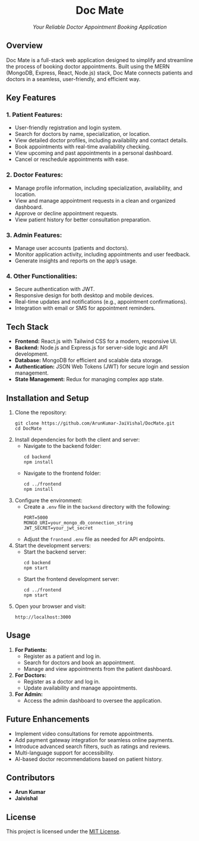 
  <h1 style="text-align: center;">Doc Mate</h1>
  <p style="text-align: center;"><em>Your Reliable Doctor Appointment Booking Application</em></p>

  <h2>Overview</h2>
  <p>
    Doc Mate is a full-stack web application designed to simplify and streamline the process of booking doctor appointments. 
    Built using the MERN (MongoDB, Express, React, Node.js) stack, Doc Mate connects patients and doctors in a seamless, user-friendly, and efficient way.
  </p>

  <h2>Key Features</h2>
  <h3>1. Patient Features:</h3>
  <ul>
    <li>User-friendly registration and login system.</li>
    <li>Search for doctors by name, specialization, or location.</li>
    <li>View detailed doctor profiles, including availability and contact details.</li>
    <li>Book appointments with real-time availability checking.</li>
    <li>View upcoming and past appointments in a personal dashboard.</li>
    <li>Cancel or reschedule appointments with ease.</li>
  </ul>

  <h3>2. Doctor Features:</h3>
  <ul>
    <li>Manage profile information, including specialization, availability, and location.</li>
    <li>View and manage appointment requests in a clean and organized dashboard.</li>
    <li>Approve or decline appointment requests.</li>
    <li>View patient history for better consultation preparation.</li>
  </ul>

  <h3>3. Admin Features:</h3>
  <ul>
    <li>Manage user accounts (patients and doctors).</li>
    <li>Monitor application activity, including appointments and user feedback.</li>
    <li>Generate insights and reports on the app’s usage.</li>
  </ul>

  <h3>4. Other Functionalities:</h3>
  <ul>
    <li>Secure authentication with JWT.</li>
    <li>Responsive design for both desktop and mobile devices.</li>
    <li>Real-time updates and notifications (e.g., appointment confirmations).</li>
    <li>Integration with email or SMS for appointment reminders.</li>
  </ul>

  <h2>Tech Stack</h2>
  <ul>
    <li><strong>Frontend:</strong> React.js with Tailwind CSS for a modern, responsive UI.</li>
    <li><strong>Backend:</strong> Node.js and Express.js for server-side logic and API development.</li>
    <li><strong>Database:</strong> MongoDB for efficient and scalable data storage.</li>
    <li><strong>Authentication:</strong> JSON Web Tokens (JWT) for secure login and session management.</li>
    <li><strong>State Management:</strong> Redux for managing complex app state.</li>
  </ul>

  <h2>Installation and Setup</h2>
  <ol>
    <li>
      Clone the repository:
      <pre><code>git clone https://github.com/ArunKumar-JaiVishal/DocMate.git
cd DocMate</code></pre>
    </li>
    <li>
      Install dependencies for both the client and server:
      <ul>
        <li>Navigate to the backend folder:
          <pre><code>cd backend
npm install</code></pre>
        </li>
        <li>Navigate to the frontend folder:
          <pre><code>cd ../frontend
npm install</code></pre>
        </li>
      </ul>
    </li>
    <li>
      Configure the environment:
      <ul>
        <li>Create a <code>.env</code> file in the <code>backend</code> directory with the following:
          <pre><code>PORT=5000
MONGO_URI=your_mongo_db_connection_string
JWT_SECRET=your_jwt_secret</code></pre>
        </li>
        <li>Adjust the <code>frontend</code> <code>.env</code> file as needed for API endpoints.</li>
      </ul>
    </li>
    <li>
      Start the development servers:
      <ul>
        <li>Start the backend server:
          <pre><code>cd backend
npm start</code></pre>
        </li>
        <li>Start the frontend development server:
          <pre><code>cd ../frontend
npm start</code></pre>
        </li>
      </ul>
    </li>
    <li>Open your browser and visit:
      <pre><code>http://localhost:3000</code></pre>
    </li>
  </ol>

  <h2>Usage</h2>
  <ol>
    <li><strong>For Patients:</strong>
      <ul>
        <li>Register as a patient and log in.</li>
        <li>Search for doctors and book an appointment.</li>
        <li>Manage and view appointments from the patient dashboard.</li>
      </ul>
    </li>
    <li><strong>For Doctors:</strong>
      <ul>
        <li>Register as a doctor and log in.</li>
        <li>Update availability and manage appointments.</li>
      </ul>
    </li>
    <li><strong>For Admin:</strong>
      <ul>
        <li>Access the admin dashboard to oversee the application.</li>
      </ul>
    </li>
  </ol>

  <h2>Future Enhancements</h2>
  <ul>
    <li>Implement video consultations for remote appointments.</li>
    <li>Add payment gateway integration for seamless online payments.</li>
    <li>Introduce advanced search filters, such as ratings and reviews.</li>
    <li>Multi-language support for accessibility.</li>
    <li>AI-based doctor recommendations based on patient history.</li>
  </ul>

  <h2>Contributors</h2>
  <ul>
    <li><strong>Arun Kumar</strong></li>
    <li><strong>Jaivishal</strong></li>
  </ul>

  <h2>License</h2>
  <p>This project is licensed under the <a href="./LICENSE">MIT License</a>.</p>

